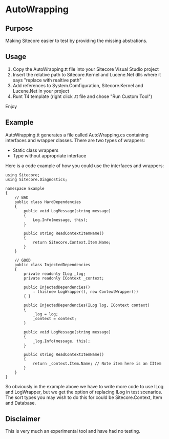 AutoWrapping
============

Purpose
-------

Making Sitecore easier to test by providing the missing abstrations.

Usage
-----

1. Copy the AutoWrapping.tt file into your Sitecore Visual Studio project
2. Insert the relative path to Sitecore.Kernel and Lucene.Net dlls where it says "replace with realtive path"
3. Add references to System.Comfiguration, Sitecore.Kernel and Lucene.Net in your project
4. Runt T4 template (right click .tt file and chose "Run Custom Tool")
 
Enjoy

Example
-------

AutoWrapping.tt generates a file called AutoWrapping.cs containing interfaces and wrapper classes. There are two types of wrappers:

- Static class wrappers
- Type without appropriate interface

Here is a code example of how you could use the interfaces and wrappers:

    using Sitecore;
    using Sitecore.Diagnostics;

    namespace Example
    {
        // BAD
        public class HardDependencies
        {
            public void LogMessage(string message)
            {
                Log.Info(message, this);
            }

            public string ReadContextItemName()
            {
                return Sitecore.Context.Item.Name;
            }
        }

        // GOOD
        public class InjectedDependencies
        {
            private readonly ILog _log;
            private readonly IContext _context; 

            public InjectedDependencies()
                : this(new LogWrapper(), new ContextWrapper())
            { }

            public InjectedDependencies(ILog log, IContext context)
            {
                _log = log;
                _context = context;
            }

            public void LogMessage(string message)
            {
                _log.Info(message, this);
            }

            public string ReadContextItemName()
            {
                return _context.Item.Name; // Note item here is an IItem
            }
        }
    }

So obviously in the example above we have to write more code to use ILog and LogWrapper, but we get the option of replacing ILog in test scenarios. The sort types you may wish to do this for could be Sitecore.Context, Item and Database.

Disclaimer
----------

This is very much an experimental tool and have had no testing.
